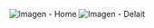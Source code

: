 
![Imagen - Home](https://github.com/GGbrie/DesNavegacion/assets/106721167/b83ccf1d-e7b6-46ad-b4ac-ce5ee0edaf6e)
![Imagen - Delait](https://github.com/GGbrie/DesNavegacion/assets/106721167/f3f41ed6-f11e-49b9-8804-54c772b0c720)
